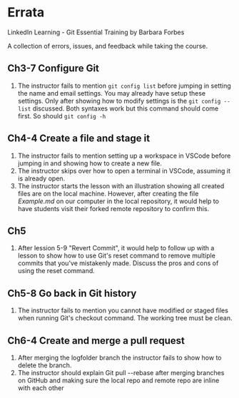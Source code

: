 # Errata
LinkedIn Learning - Git Essential Training by Barbara Forbes

A collection of errors, issues, and feedback while taking the course.

## Ch3-7 Configure Git
1. The instructor fails to mention `git config list` before jumping in setting the name and email settings. You may already have setup these settings. Only after showing how to modify settings is the `git config --list` discussed. Both syntaxes work but this command should come first. So should `git config -h`


## Ch4-4 Create a file and stage it
1. The instructor fails to mention setting up a workspace in VSCode before jumping in and showing how to create a new file.
2. The instructor skips over how to open a terminal in VSCode, assuming it is already open.
3. The instructor starts the lesson with an illustration showing all created files are on the local machine. However, after creating the file *Example.md* on our computer in the local repository, it would help to have students visit their forked remote repository to confirm this.

## Ch5
1. After lession 5-9 "Revert Commit", it would help to follow up with a lesson to show how to use Git's reset command to remove multiple commits that you've mistakenly made. Discuss the pros and cons of using the reset command.

## Ch5-8 Go back in Git history
1. The instructor fails to mention you cannot have modified or staged files when running Git's checkout command. The working tree must be clean.

## Ch6-4 Create and merge a pull request
1. After merging the logfolder branch the instructor fails to show how to delete the branch.
2. The instructor should explain Git pull --rebase after merging branches on GitHub and making sure the local repo and remote repo are inline with each other
